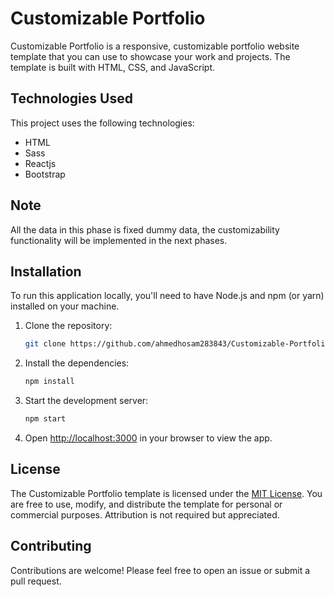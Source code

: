# Customizable Portfolio

Customizable Portfolio is a responsive, customizable portfolio website template that you can use to showcase your work and projects. The template is built with HTML, CSS, and JavaScript.

## Technologies Used
This project uses the following technologies:

- HTML
- Sass
- Reactjs
- Bootstrap


## Note 
All the data in this phase is fixed dummy data, the customizability functionality will be implemented in the next phases. 

## Installation

To run this application locally, you'll need to have Node.js and npm (or yarn) installed on your machine.

1. Clone the repository:

    ```bash
    git clone https://github.com/ahmedhosam283843/Customizable-Portfolio.git
    ```

2. Install the dependencies:

    ```bash
    npm install
    ```

3. Start the development server:

    ```bash
    npm start
    ```

4. Open [http://localhost:3000](http://localhost:3000) in your browser to view the app.



## License

The Customizable Portfolio template is licensed under the [MIT License](https://github.com/ahmedhosam283843/Customizable-Portfolio/blob/main/LICENSE). You are free to use, modify, and distribute the template for personal or commercial purposes. Attribution is not required but appreciated.

## Contributing
Contributions are welcome! Please feel free to open an issue or submit a pull request.
